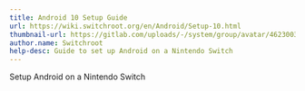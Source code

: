 ```yaml
---
title: Android 10 Setup Guide
url: https://wiki.switchroot.org/en/Android/Setup-10.html
thumbnail-url: https://gitlab.com/uploads/-/system/group/avatar/4623003/switchroot.png
author.name: Switchroot
help-desc: Guide to set up Android on a Nintendo Switch
---
```


Setup Android on a Nintendo Switch
